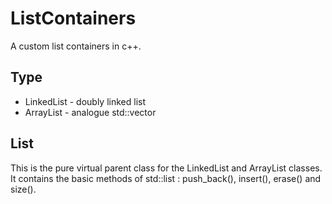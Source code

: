 # ListContainers
A custom list containers in c++.

## Type
* LinkedList - doubly linked list
* ArrayList - analogue std::vector

## List
This is the pure virtual parent class for the LinkedList and ArrayList classes. It contains the basic methods of std::list : push_back(), insert(), erase() and size().

